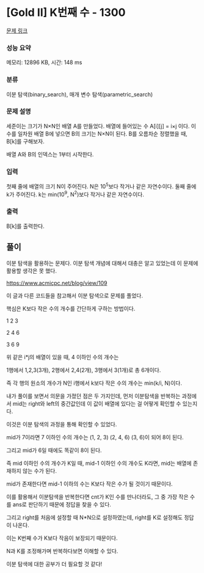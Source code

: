 # [Gold II] K번째 수 - 1300 

[문제 링크](https://www.acmicpc.net/problem/1300) 

### 성능 요약

메모리: 12896 KB, 시간: 148 ms

### 분류

이분 탐색(binary_search), 매개 변수 탐색(parametric_search)

### 문제 설명

<p>세준이는 크기가 N×N인 배열 A를 만들었다. 배열에 들어있는 수 A[i][j] = i×j 이다. 이 수를 일차원 배열 B에 넣으면 B의 크기는 N×N이 된다. B를 오름차순 정렬했을 때, B[k]를 구해보자.</p>

<p>배열 A와 B의 인덱스는 1부터 시작한다.</p>

### 입력 

 <p>첫째 줄에 배열의 크기 N이 주어진다. N은 10<sup>5</sup>보다 작거나 같은 자연수이다. 둘째 줄에 k가 주어진다. k는 min(10<sup>9</sup>, N<sup>2</sup>)보다 작거나 같은 자연수이다.</p>

### 출력 

 <p>B[k]를 출력한다.</p>

## 풀이

이분 탐색을 활용하는 문제다. 이분 탐색 개념에 대해서 대충은 알고 있었는데 이 문제에 활용할 생각은 못 했다.

https://www.acmicpc.net/blog/view/109

이 글과 다른 코드들을 참고해서 이분 탐색으로 문제를 풀었다.


핵심은 K보다 작은 수의 개수를 간단하게 구하는 방법이다.

1	2	3

2	4	6

3	6	9

위 같은 i*j의 배열이 있을 때, 4 이하인 수의 개수는

1행에서 1,2,3(3개), 2행에서 2,4(2개), 3행에서 3(1개)로 총 6개이다.

즉 각 행의 원소의 개수가 N인 i행에서 k보다 작은 수의 개수는 min(k/i, N)이다.

 

내가 풀이를 보면서 의문을 가졌던 점은 두 가지인데, 먼저 이분탐색을 반복하는 과정에서 mid는 right와 left의 중간값인데 이 값이 배열에 있다는 걸 어떻게 확인할 수 있는지다.

 

이것은 이분 탐색의 과정을 통해 확인할 수 있었다.

mid가 7이라면 7 이하인 수의 개수는 (1, 2, 3) (2, 4, 6) (3, 6)이 되어 8이 된다.

 

그리고 mid가 6일 때에도 똑같이 8이 된다.

 

즉 mid 이하인 수의 개수가 K일 때, mid-1 이하인 수의 개수도 K라면, mid는 배열에 존재하지 않는 수가 된다.

mid가 존재한다면 mid-1 이하의 수는 K보다 작은 수가 될 것이기 때문이다.

 

이를 활용해서 이분탐색을 반복한다면 cnt가 K인 수를 만나더라도, 그 중 가장 작은 수를 ans로 판단하기 때문에 정답을 찾을 수 있다.


그리고 right를 처음에 설정할 때 N*N으로 설정하였는데, right를 K로 설정해도 정답이 나온다.

이는 K번째 수가 K보다 작음이 보장되기 때문이다.

N과 K를 조정해가며 반복하다보면 이해할 수 있다.

 

이분 탐색에 대한 공부가 더 필요할 것 같다!
